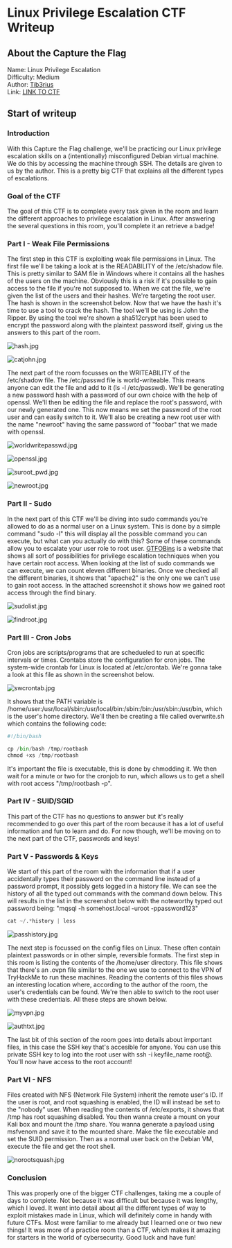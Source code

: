 # Linux Privilege Escalation CTF Writeup

## About the Capture the Flag 
Name: Linux Privilege Escalation\
Difficulty: Medium\
Author: [Tib3rius](https://tryhackme.com/p/Tib3rius)\
Link: [LINK TO CTF](https://tryhackme.com/room/linuxprivesc)

## Start of writeup

### Introduction
With this Capture the Flag challenge, we'll be practicing our Linux privilege escalation skills on a (intentionally) misconfigured Debian virtual machine. We do this by accessing the machine through SSH. The details are given to us by the author. This is a pretty big CTF that explains all the different types of escalations.

### Goal of the CTF
The goal of this CTF is to complete every task given in the room and learn the different approaches to privilege escalation in Linux. After answering the several questions in this room, you'll complete it an retrieve a badge!

### Part I - Weak File Permissions
The first step in this CTF is exploiting weak file permissions in Linux. The first file we'll be taking a look at is the READABILITY of the /etc/shadow file. This is pretty similar to SAM file in Windows where it contains all the hashes of the users on the machine. Obviously this is a risk if it's possible to gain access to the file if you're not supposed to. When we cat the file, we're given the list of the users and their hashes. We're targeting the root user. The hash is shown in the screenshot below. Now that we have the hash it's time to use a tool to crack the hash. The tool we'll be using is John the Ripper. By using the tool we're shown a sha512crypt has been used to encrypt the password along with the plaintext password itself, giving us the answers to this part of the room.

![hash.jpg](./images/hash.jpg)

![catjohn.jpg](./images/catjohn.jpg)

The next part of the room focusses on the WRITEABILITY of the /etc/shadow file. The /etc/passwd file is world-writeable. This means anyone can edit the file and add to it (ls -l /etc/passwd). We'll be generating a new password hash with a password of our own choice with the help of openssl. We'll then be editing the file and replace the root's password, with our newly generated one. This now means we set the password of the root user and can easily switch to it. We'll also be creating a new root user with the name "newroot" having the same password of "foobar" that we made with openssl.

![worldwritepasswd.jpg](./images/worldwritepasswd.jpg)

![openssl.jpg](./images/openssl.jpg)

![suroot_pwd.jpg](./images/suroot_pwd.jpg)

![newroot.jpg](./images/newroot.jpg)

### Part II - Sudo
In the next part of this CTF we'll be diving into sudo commands you're allowed to do as a normal user on a Linux system. This is done by a simple command "sudo -l" this will display all the possible command you can execute, but what can you actually do with this? Some of these commands allow you to escalate your user role to root user. [GTFOBins](https://gtfobins.github.io/) is a website that shows all sort of possibilities for privilege escalation techniques when you have certain root access. When looking at the list of sudo commands we can execute, we can count eleven different binaries. Once we checked all the different binaries, it shows that "apache2" is the only one we can't use to gain root access. In the attached screenshot it shows how we gained root access through the find binary.

![sudolist.jpg](./images/sudolist.jpg)

![findroot.jpg](./images/findroot.jpg)

### Part III - Cron Jobs
Cron jobs are scripts/programs that are schedueled to run at specific intervals or times. Crontabs store the configuration for cron jobs. The system-wide crontab for Linux is located at /etc/crontab. We're gonna take a look at this file as shown in the screenshot below.

![swcrontab.jpg](./images/swcrontab.jpg)

It shows that the PATH variable is /home/user:/usr/local/sbin:/usr/local/bin:/sbin:/bin:/usr/sbin:/usr/bin, which is the user's home directory. We'll then be creating a file called overwrite.sh which contains the following code: 

```python
#!/bin/bash

cp /bin/bash /tmp/rootbash
chmod +xs /tmp/rootbash
```

It's important the file is executable, this is done by chmodding it. We then wait for a minute or two for the cronjob to run, which allows us to get a shell with root access "/tmp/rootbash -p". 

### Part IV - SUID/SGID
This part of the CTF has no questions to answer but it's really recommended to go over this part of the room because it has a lot of useful information and fun to learn and do. For now though, we'll be moving on to the next part of the CTF, passwords and keys!

### Part V - Passwords & Keys
We start of this part of the room with the information that if a user accidentally types their password on the command line instead of a password prompt, it possibly gets logged in a history file. We can see the history of all the typed out commands with the command down below. This will results in the list in the screenshot below with the noteworthy typed out password being: "mqsql -h somehost.local -uroot -ppassword123"

```python
cat ~/.*history | less
```

![passhistory.jpg](./images/passhistory.jpg)

The next step is focussed on the config files on Linux. These often contain plaintext passwords or in other simple, reversible formats. The first step in this room is listing the contents of the /home/user directory. This file shows that there's an .ovpn file similar to the one we use to connect to the VPN of TryHackMe to run these machines. Reading the contents of this files shows an interesting location where, according to the author of the room, the user's credentials can be found. We're then able to switch to the root user with these credentials. All these steps are shown below.

![myvpn.jpg](./images/myvpn.jpg)

![authtxt.jpg](./images/authtxt.jpg)

The last bit of this section of the room goes into details about important files, in this case the SSH key that's accesible for anyone. You can use this private SSH key to log into the root user with ssh -i keyfile_name root@<ip>. You'll now have access to the root account!

### Part VI - NFS
Files created with NFS (Network File System) inherit the remote user's ID. If the user is root, and root squashing is enabled, the ID will instead be set to the "nobody" user. When reading the contents of /etc/exports, it shows that /tmp has root squashing disabled. You then wanna create a mount on your Kali box and mount the /tmp share. You wanna generate a payload using msfvenom and save it to the mounted share. Make the file executable and set the SUID permission. Then as a normal user back on the Debian VM, execute the file and get the root shell.

![norootsquash.jpg](./images/norootsquash.jpg)


### Conclusion
This was properly one of the bigger CTF challenges, taking me a couple of days to complete. Not because it was difficult but because it was lengthy, which I loved. It went into detail about all the different types of way to exploit mistakes made in Linux, which will definitely come in handy with future CTFs. Most were familiar to me already but I learned one or two new things! It was more of a practice room than a CTF, which makes it amazing for starters in the world of cybersecurity. Good luck and have fun!